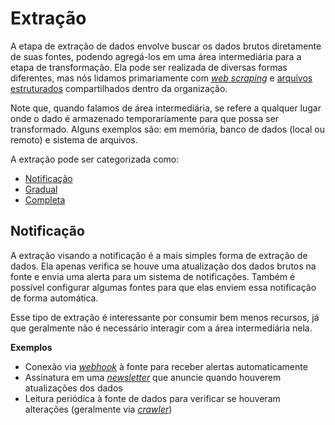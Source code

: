 # Extração

A etapa de extração de dados envolve buscar os dados brutos diretamente de suas fontes, podendo agregá-los em uma área intermediária para a etapa de transformação. Ela pode ser realizada de diversas formas diferentes, mas nós lidamos primariamente com *[web scraping]()* e [arquivos estruturados]() compartilhados dentro da organização.

Note que, quando falamos de área intermediária, se refere a qualquer lugar onde o dado é armazenado temporariamente para que possa ser transformado. Alguns exemplos são: em memória, banco de dados (local ou remoto) e sistema de arquivos.

A extração pode ser categorizada como:

- [Notificação](#notificação)
- [Gradual](#gradual)
- [Completa](#completa)

## Notificação

A extração visando a notificação é a mais simples forma de extração de dados. Ela apenas verifica se houve uma atualização dos dados brutos na fonte e envia uma alerta para um sistema de notificações. Também é possível configurar algumas fontes para que elas enviem essa notificação de forma automática.

Esse tipo de extração é interessante por consumir bem menos recursos, já que geralmente não é necessário interagir com a área intermediária nela.

**Exemplos**

- Conexão via *[webhook](https://rockcontent.com/br/blog/o-que-e-um-webhook/)* à fonte para receber alertas automaticamente
- Assinatura em uma *[newsletter](https://en.wikipedia.org/wiki/Newsletter)* que anuncie quando houverem atualizações dos dados
- Leitura periódica à fonte de dados para verificar se houveram alterações (geralmente via *[crawler](https://www.cloudflare.com/pt-br/learning/bots/what-is-a-web-crawler/)*)

